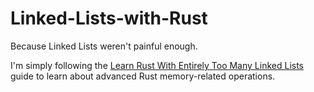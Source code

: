 # Linked-Lists-with-Rust
Because Linked Lists weren't painful enough.

I'm simply following the [Learn Rust With Entirely Too Many Linked Lists](https://rust-unofficial.github.io/too-many-lists) guide to learn about advanced Rust memory-related operations.

